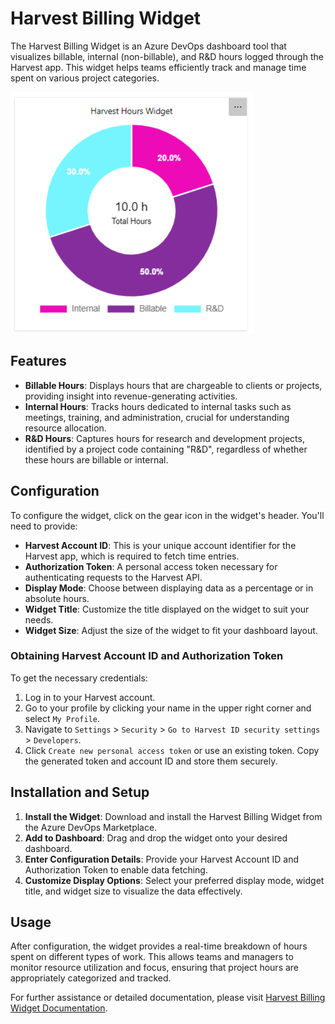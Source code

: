 # Harvest Billing Widget

The Harvest Billing Widget is an Azure DevOps dashboard tool that visualizes billable, internal (non-billable), and R&D hours logged through the Harvest app. This widget helps teams efficiently track and manage time spent on various project categories.

![Pie Chart](https://raw.githubusercontent.com/BogdanBrat/DevOpsWidgetHarvestHours/main/docs/pie-chart.png)

## Features

- **Billable Hours**: Displays hours that are chargeable to clients or projects, providing insight into revenue-generating activities.
- **Internal Hours**: Tracks hours dedicated to internal tasks such as meetings, training, and administration, crucial for understanding resource allocation.
- **R&D Hours**: Captures hours for research and development projects, identified by a project code containing "R&D", regardless of whether these hours are billable or internal.

## Configuration

To configure the widget, click on the gear icon in the widget's header. You'll need to provide:

- **Harvest Account ID**: This is your unique account identifier for the Harvest app, which is required to fetch time entries.
- **Authorization Token**: A personal access token necessary for authenticating requests to the Harvest API.
- **Display Mode**: Choose between displaying data as a percentage or in absolute hours.
- **Widget Title**: Customize the title displayed on the widget to suit your needs.
- **Widget Size**: Adjust the size of the widget to fit your dashboard layout.

### Obtaining Harvest Account ID and Authorization Token

To get the necessary credentials:

1. Log in to your Harvest account.
2. Go to your profile by clicking your name in the upper right corner and select `My Profile`.
3. Navigate to `Settings` > `Security` > `Go to Harvest ID security settings` > `Developers`.
4. Click `Create new personal access token` or use an existing token. Copy the generated token and account ID and store them securely.

## Installation and Setup

1. **Install the Widget**: Download and install the Harvest Billing Widget from the Azure DevOps Marketplace.
2. **Add to Dashboard**: Drag and drop the widget onto your desired dashboard.
3. **Enter Configuration Details**: Provide your Harvest Account ID and Authorization Token to enable data fetching.
4. **Customize Display Options**: Select your preferred display mode, widget title, and widget size to visualize the data effectively.

## Usage

After configuration, the widget provides a real-time breakdown of hours spent on different types of work. This allows teams and managers to monitor resource utilization and focus, ensuring that project hours are appropriately categorized and tracked.

For further assistance or detailed documentation, please visit [Harvest Billing Widget Documentation](https://github.com/BogdanBrat/DevOpsWidgetHarvestHours).
